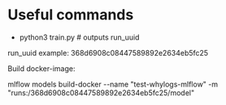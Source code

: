 # Useful commands
- python3 train.py # outputs run_uuid

run_uuid example: 368d6908c08447589892e2634eb5fc25

Build docker-image:

mlflow models build-docker --name "test-whylogs-mlflow" -m "runs:/368d6908c08447589892e2634eb5fc25/model"